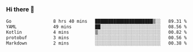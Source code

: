 ### Hi there 👋

<!--
**yeya24/yeya24** is a ✨ _special_ ✨ repository because its `README.md` (this file) appears on your GitHub profile.

Here are some ideas to get you started:

- 🔭 I’m currently working on ...
- 🌱 I’m currently learning ...
- 👯 I’m looking to collaborate on ...
- 🤔 I’m looking for help with ...
- 💬 Ask me about ...
- 📫 How to reach me: ...
- 😄 Pronouns: ...
- ⚡ Fun fact: ...
-->

<!--START_SECTION:waka-->

```txt
Go                8 hrs 40 mins   ██████████████████████▒░░   89.31 %
YAML              49 mins         ██░░░░░░░░░░░░░░░░░░░░░░░   08.56 %
Kotlin            4 mins          ▒░░░░░░░░░░░░░░░░░░░░░░░░   00.82 %
protobuf          3 mins          ░░░░░░░░░░░░░░░░░░░░░░░░░   00.56 %
Markdown          2 mins          ░░░░░░░░░░░░░░░░░░░░░░░░░   00.38 %
```

<!--END_SECTION:waka-->

